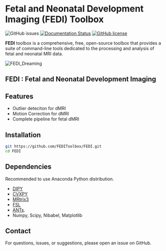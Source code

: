 
# Fetal and Neonatal Development Imaging (FEDI) Toolbox

![GitHub issues](https://img.shields.io/github/issues/FEDIToolbox/FEDI)
[![Documentation Status](https://readthedocs.org/projects/fedi/badge/?version=latest)](https://fedi.readthedocs.io/en/latest/)
[![GitHub license](https://img.shields.io/github/license/FEDIToolbox/FEDI)](https://github.com/FEDIToolbox/FEDI/blob/main/LICENSE)


**FEDI** toolbox is a comprehensive, free, open-source toolbox that provides a suite of command-line tools dedicated to the processing and analysis of fetal and neonatal MRI data.

![FEDI_Dreaming](https://github.com/FEDIToolbox/FEDI/assets/20087558/754a9d42-858f-4445-b25c-98354903f34a)





## FEDI : Fetal and Neonatal Development Imaging





## Features
- Outlier deteciton for dMRI
- Motion Correction for dMRI
- Complete pipeline for fetal dMRI


## Installation
```bash
git https://github.com/FEDIToolbox/FEDI.git
cd FEDI
```

## Dependencies
Recommended to use Anaconda Python distribution.
- [DIPY](https://dipy.org/)
- [CVXPY](http://www.cvxpy.org/)
- [MRtrix3](https://www.mrtrix.org/)
- [FSL](https://fsl.fmrib.ox.ac.uk/fsl/fslwiki/FslInstallation)
- [ANTs](https://github.com/ANTsX/ANTs).
- Numpy, Scipy, Nibabel, Matplotlib

## Contact
For questions, issues, or suggestions, please open an issue on GitHub.
